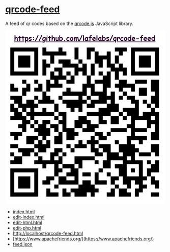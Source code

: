 # [qrcode-feed](https://github.com/lafelabs/qrcode-feed)

A feed of qr codes based on the [qrcode.js](https://davidshimjs.github.io/qrcodejs/) JavaScript library.

![](qrcode.png)

 - [index.html](index.html)
 - [edit-index.html](edit-index.html)
 - [edit-html.html](edit-html.html)
 - [edit-php.html](edit-php.html)
 - [http://localhost/qrcode-feed.html](http:/localhost/qrcode-feed.html)
 - [https://www.apachefriends.org/](https://www.apachefriends.org/)
 - [feed.json](feed.json)

